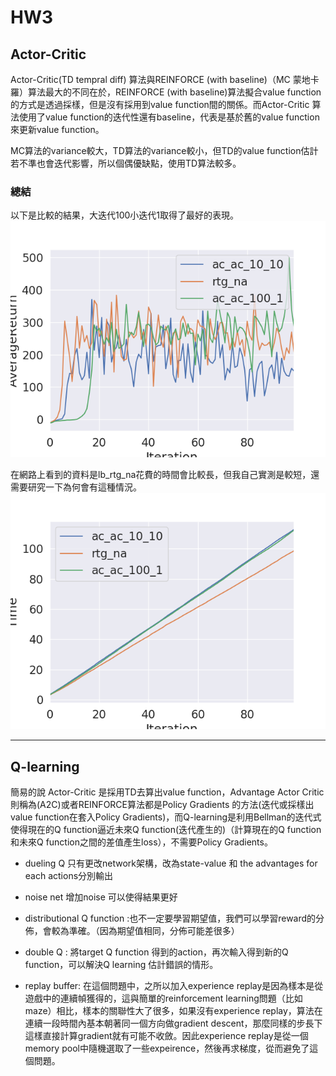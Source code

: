 # HW3  
## Actor-Critic

Actor-Critic(TD tempral diff) 算法與REINFORCE (with baseline)（MC 蒙地卡羅）算法最大的不同在於，REINFORCE (with baseline)算法擬合value function 的方式是透過採樣，但是沒有採用到value function間的關係。而Actor-Critic 算法使用了value function的迭代性還有baseline，代表是基於舊的value function來更新value function。

MC算法的variance較大，TD算法的variance較小，但TD的value function估計若不準也會迭代影響，所以個偶優缺點，使用TD算法較多。

### 總結
以下是比較的結果，大迭代100小迭代1取得了最好的表現。
![](https://github.com/citya1472581234/reinforcement-learning/blob/master/cs294-homework/hw3/result.png?raw=true) 

在網路上看到的資料是lb_rtg_na花費的時間會比較長，但我自己實測是較短，還需要研究一下為何會有這種情況。
![](https://github.com/citya1472581234/reinforcement-learning/blob/master/cs294-homework/hw3/Time_walker2d.png?raw=true) 

---------------
##  Q-learning
簡易的說 Actor-Critic 是採用TD去算出value function，Advantage Actor Critic則稱為(A2C)或者REINFORCE算法都是Policy Gradients 的方法(迭代或採樣出value function在套入Policy Gradients)，而Q-learning是利用Bellman的迭代式使得現在的Q function逼近未來Q function(迭代產生的)（計算現在的Q function和未來Q function之間的差值產生loss），不需要Policy Gradients。

* dueling Q 只有更改network架構，改為state-value 和 the advantages for each actions分別輸出

* noise net 增加noise 可以使得結果更好

* distributional Q function :也不一定要學習期望值，我們可以學習reward的分佈，會較為準確。（因為期望值相同，分佈可能差很多）

* double Q : 將target Q function 得到的action，再次輸入得到新的Q function，可以解決Q learning 估計錯誤的情形。

* replay buffer: 在這個問題中，之所以加入experience replay是因為樣本是從遊戲中的連續幀獲得的，這與簡單的reinforcement learning問題（比如maze）相比，樣本的關聯性大了很多，如果沒有experience replay，算法在連續一段時間內基本朝著同一個方向做gradient descent，那麼同樣的步長下這樣直接計算gradient就有可能不收斂。因此experience replay是從一個memory pool中隨機選取了一些expeirence，然後再求梯度，從而避免了這個問題。


